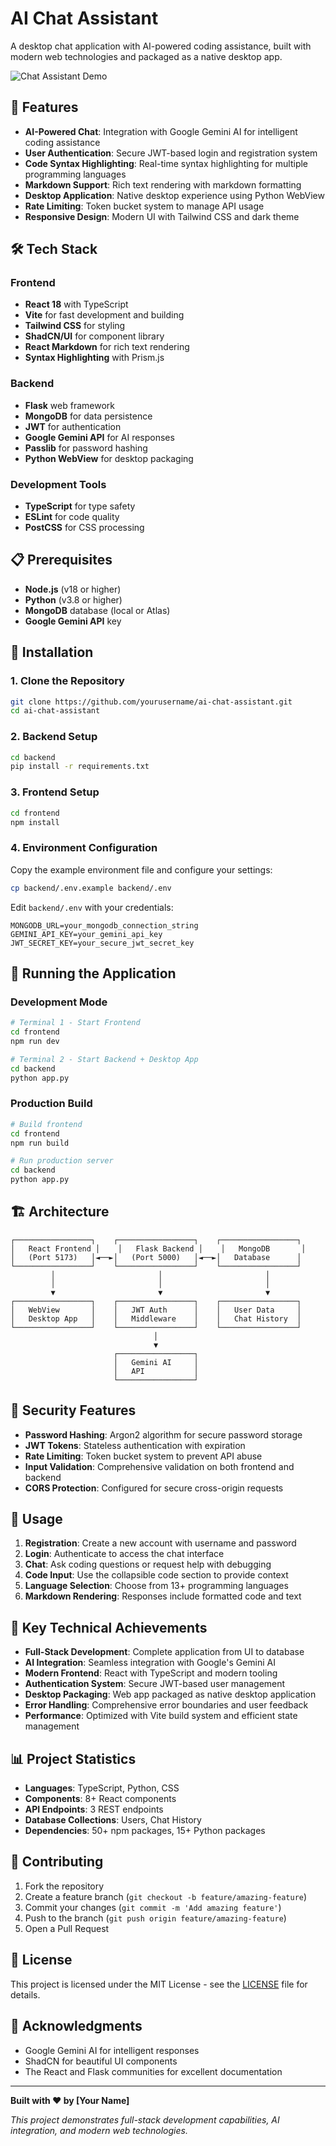 # AI Chat Assistant

A desktop chat application with AI-powered coding assistance, built with modern web technologies and packaged as a native desktop app.

![Chat Assistant Demo](demo.gif)

## 🚀 Features

- **AI-Powered Chat**: Integration with Google Gemini AI for intelligent coding assistance
- **User Authentication**: Secure JWT-based login and registration system
- **Code Syntax Highlighting**: Real-time syntax highlighting for multiple programming languages
- **Markdown Support**: Rich text rendering with markdown formatting
- **Desktop Application**: Native desktop experience using Python WebView
- **Rate Limiting**: Token bucket system to manage API usage
- **Responsive Design**: Modern UI with Tailwind CSS and dark theme

## 🛠️ Tech Stack

### Frontend
- **React 18** with TypeScript
- **Vite** for fast development and building
- **Tailwind CSS** for styling
- **ShadCN/UI** for component library
- **React Markdown** for rich text rendering
- **Syntax Highlighting** with Prism.js

### Backend
- **Flask** web framework
- **MongoDB** for data persistence
- **JWT** for authentication
- **Google Gemini API** for AI responses
- **Passlib** for password hashing
- **Python WebView** for desktop packaging

### Development Tools
- **TypeScript** for type safety
- **ESLint** for code quality
- **PostCSS** for CSS processing

## 📋 Prerequisites

- **Node.js** (v18 or higher)
- **Python** (v3.8 or higher)
- **MongoDB** database (local or Atlas)
- **Google Gemini API** key

## 🔧 Installation

### 1. Clone the Repository
```bash
git clone https://github.com/yourusername/ai-chat-assistant.git
cd ai-chat-assistant
```

### 2. Backend Setup
```bash
cd backend
pip install -r requirements.txt
```

### 3. Frontend Setup
```bash
cd frontend
npm install
```

### 4. Environment Configuration
Copy the example environment file and configure your settings:
```bash
cp backend/.env.example backend/.env
```

Edit `backend/.env` with your credentials:
```env
MONGODB_URL=your_mongodb_connection_string
GEMINI_API_KEY=your_gemini_api_key
JWT_SECRET_KEY=your_secure_jwt_secret_key
```

## 🚀 Running the Application

### Development Mode
```bash
# Terminal 1 - Start Frontend
cd frontend
npm run dev

# Terminal 2 - Start Backend + Desktop App
cd backend
python app.py
```

### Production Build
```bash
# Build frontend
cd frontend
npm run build

# Run production server
cd backend
python app.py
```

## 🏗️ Architecture

```
┌─────────────────┐    ┌─────────────────┐    ┌─────────────────┐
│   React Frontend │    │   Flask Backend │    │   MongoDB       │
│   (Port 5173)   │◄──►│   (Port 5000)   │◄──►│   Database      │
└─────────────────┘    └─────────────────┘    └─────────────────┘
         │                       │                       │
         │                       │                       │
         ▼                       ▼                       ▼
┌─────────────────┐    ┌─────────────────┐    ┌─────────────────┐
│   WebView       │    │   JWT Auth      │    │   User Data     │
│   Desktop App   │    │   Middleware    │    │   Chat History  │
└─────────────────┘    └─────────────────┘    └─────────────────┘
                                │
                                ▼
                       ┌─────────────────┐
                       │   Gemini AI     │
                       │   API           │
                       └─────────────────┘
```

## 🔐 Security Features

- **Password Hashing**: Argon2 algorithm for secure password storage
- **JWT Tokens**: Stateless authentication with expiration
- **Rate Limiting**: Token bucket system to prevent API abuse
- **Input Validation**: Comprehensive validation on both frontend and backend
- **CORS Protection**: Configured for secure cross-origin requests

## 📱 Usage

1. **Registration**: Create a new account with username and password
2. **Login**: Authenticate to access the chat interface
3. **Chat**: Ask coding questions or request help with debugging
4. **Code Input**: Use the collapsible code section to provide context
5. **Language Selection**: Choose from 13+ programming languages
6. **Markdown Rendering**: Responses include formatted code and text

## 🎯 Key Technical Achievements

- **Full-Stack Development**: Complete application from UI to database
- **AI Integration**: Seamless integration with Google's Gemini AI
- **Modern Frontend**: React with TypeScript and modern tooling
- **Authentication System**: Secure JWT-based user management
- **Desktop Packaging**: Web app packaged as native desktop application
- **Error Handling**: Comprehensive error boundaries and user feedback
- **Performance**: Optimized with Vite build system and efficient state management

## 📊 Project Statistics

- **Languages**: TypeScript, Python, CSS
- **Components**: 8+ React components
- **API Endpoints**: 3 REST endpoints
- **Database Collections**: Users, Chat History
- **Dependencies**: 50+ npm packages, 15+ Python packages

## 🤝 Contributing

1. Fork the repository
2. Create a feature branch (`git checkout -b feature/amazing-feature`)
3. Commit your changes (`git commit -m 'Add amazing feature'`)
4. Push to the branch (`git push origin feature/amazing-feature`)
5. Open a Pull Request

## 📄 License

This project is licensed under the MIT License - see the [LICENSE](LICENSE) file for details.

## 🙏 Acknowledgments

- Google Gemini AI for intelligent responses
- ShadCN for beautiful UI components
- The React and Flask communities for excellent documentation

---

**Built with ❤️ by [Your Name]**

*This project demonstrates full-stack development capabilities, AI integration, and modern web technologies.*